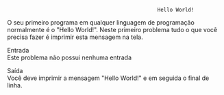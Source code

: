                                                      Hello World!

O seu primeiro programa em qualquer linguagem de programação normalmente é o "Hello World!". Neste primeiro problema tudo o que você precisa fazer é imprimir esta mensagem na tela.

Entrada<br>
Este problema não possui nenhuma entrada

Saída<br>
Você deve imprimir a mensagem "Hello World!" e em seguida o final de linha.
